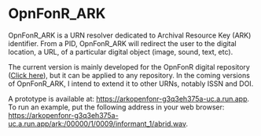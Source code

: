 # OpnFonR_ARK

OpnFonR_ARK is a URN resolver dedicated to Archival Resource Key (ARK) identifier. From a PID, OpnFonR_ARK will redirect the user to the digital location, a URL, of a particular digital object (image, sound, text, etc).

The current version is mainly developed for the OpnFonR digital repository ([Click here](https://sudoranais.shinyapps.io/Analysis_Processing_Rhotic_Alveolar/)), but it can be applied to any repository. In the coming versions of OpnFonR_ARK, I intend to extend it to other URNs, notably ISSN and DOI. 

A prototype is available at: https://arkopenfonr-g3q3eh375a-uc.a.run.app. To run an example, put the following address in your web browser: https://arkopenfonr-g3q3eh375a-uc.a.run.app/ark:/00000/1/0009/informant_1/abrid.wav.
